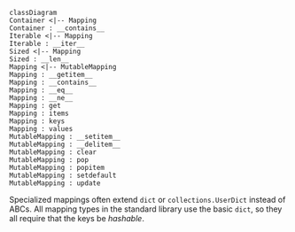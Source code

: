 
```mermaid
classDiagram
Container <|-- Mapping
Container : __contains__
Iterable <|-- Mapping
Iterable : __iter__
Sized <|-- Mapping
Sized : __len__
Mapping <|-- MutableMapping
Mapping : __getitem__
Mapping : __contains__
Mapping : __eq__
Mapping : __ne__
Mapping : get
Mapping : items
Mapping : keys
Mapping : values
MutableMapping : __setitem__
MutableMapping : __delitem__
MutableMapping : clear
MutableMapping : pop
MutableMapping : popitem
MutableMapping : setdefault
MutableMapping : update
```

Specialized mappings often extend `dict` or `collections.UserDict` instead of ABCs.
All mapping types in the standard library use the basic `dict`, so they all require that the keys be *hashable*.


